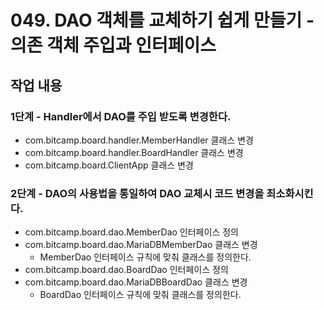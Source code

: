 # 049. DAO 객체를 교체하기 쉽게 만들기 - 의존 객체 주입과 인터페이스

## 작업 내용

### 1단계 - Handler에서 DAO를 주입 받도록 변경한다.

- com.bitcamp.board.handler.MemberHandler 클래스 변경
- com.bitcamp.board.handler.BoardHandler 클래스 변경
- com.bitcamp.board.ClientApp 클래스 변경


### 2단계 - DAO의 사용법을 통일하여 DAO 교체시 코드 변경을 최소화시킨다.

- com.bitcamp.board.dao.MemberDao 인터페이스 정의
- com.bitcamp.board.dao.MariaDBMemberDao 클래스 변경
  - MemberDao 인터페이스 규칙에 맞춰 클래스를 정의한다.
- com.bitcamp.board.dao.BoardDao 인터페이스 정의
- com.bitcamp.board.dao.MariaDBBoardDao 클래스 변경
  - BoardDao 인터페이스 규칙에 맞춰 클래스를 정의한다.
